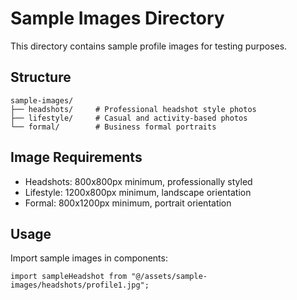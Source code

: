 # Sample Images Directory

This directory contains sample profile images for testing purposes.

## Structure
```
sample-images/
├── headshots/     # Professional headshot style photos
├── lifestyle/     # Casual and activity-based photos
└── formal/        # Business formal portraits
```

## Image Requirements
- Headshots: 800x800px minimum, professionally styled
- Lifestyle: 1200x800px minimum, landscape orientation
- Formal: 800x1200px minimum, portrait orientation

## Usage
Import sample images in components:
```tsx
import sampleHeadshot from "@/assets/sample-images/headshots/profile1.jpg";
```
